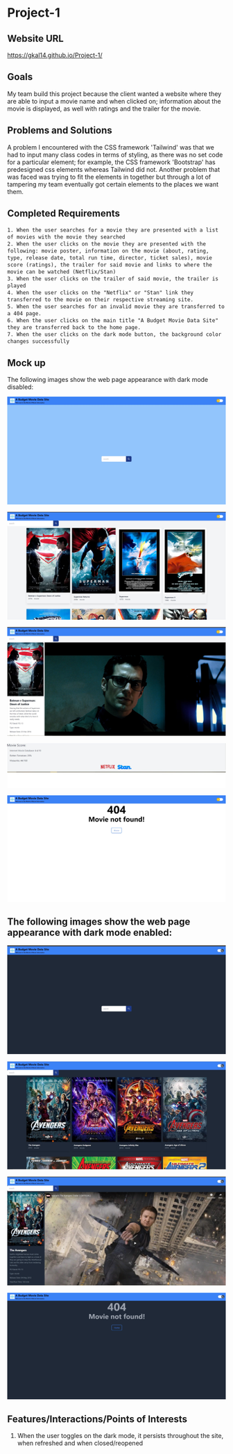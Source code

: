 # Project-1

## Website URL
https://gkal14.github.io/Project-1/

## Goals
My team build this project because the client wanted a website where they are able to input a movie name and when clicked on; information about the movie is displayed, as well with ratings and the trailer for the movie.

## Problems and Solutions
A problem I encountered with the CSS framework 'Tailwind' was that we had to input many class codes in terms of styling, as there was no set code for a particular element; for example, the CSS framework 'Bootstrap' has predesigned css elements whereas Tailwind did not. Another problem that was faced was trying to fit the elements in together but through a lot of tampering my team eventually got certain elements to the places we want them.

## Completed Requirements
```
1. When the user searches for a movie they are presented with a list of movies with the movie they searched
2. When the user clicks on the movie they are presented with the following: movie poster, information on the movie (about, rating, type, release date, total run time, director, ticket sales), movie score (ratings), the trailer for said movie and links to where the movie can be watched (Netflix/Stan)
3. When the user clicks on the trailer of said movie, the trailer is played
4. When the user clicks on the "Netflix" or "Stan" link they transferred to the movie on their respective streaming site.
5. When the user searches for an invalid movie they are transferred to a 404 page.
6. When the user clicks on the main title "A Budget Movie Data Site" they are transferred back to the home page.
7. When the user clicks on the dark mode button, the background color changes successfully 
```

## Mock up

The following images show the web page appearance with dark mode disabled:

![Home page](./Assets/Images/HomepageDMO.jpg)

![List of movies 'search page'](./Assets/Images/SearchPagewithMovie.jpg)

![Web page with information on the movie and trailer(upper)](./Assets/Images/MovieInformationPage.jpg)

![Web page with movie ratings and links to view the movie (lower)](./Assets/Images/Bottomhalf%20of%20SearchPage%20with%20movie.jpg)

![Web page 404 status](./Assets/Images/404%20page.jpg)



## The following images show the web page appearance with dark mode enabled:

![Home page w/ dark mode enabled](./Assets/Images/HomepageDarkModeEnabled.jpg)

![List of movies w/ dark mode enabled](./Assets/Images/SearchPagewithmovieDarkmodeEnabled.jpg)

![Movie page w/ dark mode enabled](./Assets/Images/MovieInformationpage%20with%20Dark%20mode%20Enabled.jpg)

![web page 404 w/ dark mode enabled](./Assets/Images/404%20page%20with%20dark%20mode%20enabled.jpg)


## Features/Interactions/Points of Interests

1. When the user toggles on the dark mode, it persists throughout the site, when refreshed and when closed/reopened



